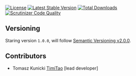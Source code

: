 [![License](https://poser.pugx.org/timitao/value-object/license.svg)](https://packagist.org/packages/timitao/value-object)
[![Latest Stable Version](https://poser.pugx.org/timitao/value-object/v/stable.svg)](https://packagist.org/packages/timitao/value-object)
[![Total Downloads](https://poser.pugx.org/timitao/value-object/downloads.svg)](https://packagist.org/packages/timitao/value-object)
[![Scrutinizer Code Quality](https://scrutinizer-ci.com/g/timitao/value-object/badges/quality-score.png?b=master)](https://scrutinizer-ci.com/g/timitao/value-object/?branch=master)

## Versioning
 
Staring version ``1.0.0``, will follow [Semantic Versioning v2.0.0](http://semver.org/spec/v2.0.0.html).

## Contributors

* Tomasz Kunicki [TimiTao](http://github.com/timiTao) [lead developer]